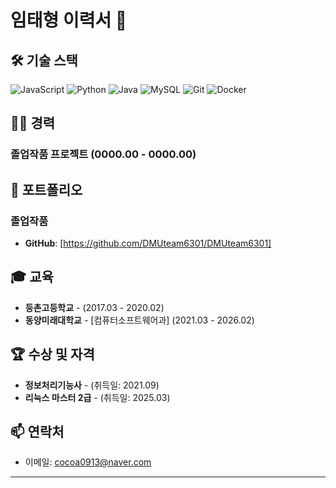 # 임태형 이력서 👋

## 🛠️ 기술 스택
![JavaScript](https://img.shields.io/badge/-JavaScript-F7DF1E?style=flat-square&logo=javascript&logoColor=black)
![Python](https://img.shields.io/badge/-Python-3776AB?style=flat-square&logo=python&logoColor=white)
![Java](https://img.shields.io/badge/-Java-007396?style=flat-square&logo=java&logoColor=white)
![MySQL](https://img.shields.io/badge/-MySQL-4479A1?style=flat-square&logo=mysql&logoColor=white)
![Git](https://img.shields.io/badge/-Git-F05032?style=flat-square&logo=git&logoColor=white)
![Docker](https://img.shields.io/badge/-Docker-2496ED?style=flat-square&logo=docker&logoColor=white)

## 🧑‍💻 경력
### 졸업작품 프로젝트 (0000.00 - 0000.00)


## 🚀 포트폴리오
### 졸업작품
- **GitHub**: [https://github.com/DMUteam6301/DMUteam6301]


## 🎓 교육
- **등촌고등학교** - (2017.03 - 2020.02)
- **동양미래대학교** - [컴퓨터소프트웨어과] (2021.03 - 2026.02)

## 🏆 수상 및 자격
- **정보처리기능사** -  (취득일: 2021.09)
- **리눅스 마스터 2급** - (취득일: 2025.03)


## 📫 연락처
- 이메일: cocoa0913@naver.com


---

